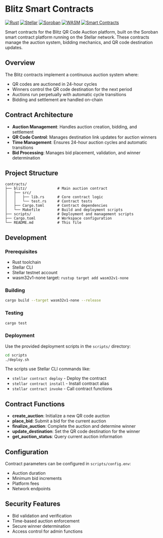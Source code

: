 # Blitz Smart Contracts

[![Rust](https://img.shields.io/badge/Rust-000000?style=flat&logo=rust&logoColor=white)](https://www.rust-lang.org/)
[![Stellar](https://img.shields.io/badge/Stellar-7D00FF?style=flat&logo=stellar&logoColor=white)](https://stellar.org/)
[![Soroban](https://img.shields.io/badge/Soroban-7D00FF?style=flat&logo=stellar&logoColor=white)](https://soroban.stellar.org/)
[![WASM](https://img.shields.io/badge/WASM-654FF0?style=flat&logo=webassembly&logoColor=white)](https://webassembly.org/)
[![Smart Contracts](https://img.shields.io/badge/Smart%20Contracts-000000?style=flat&logo=ethereum&logoColor=white)](https://ethereum.org/)

Smart contracts for the Blitz QR Code Auction platform, built on the Soroban smart contract platform running on the Stellar network. These contracts manage the auction system, bidding mechanics, and QR code destination updates.

## Overview

The Blitz contracts implement a continuous auction system where:
- QR codes are auctioned in 24-hour cycles
- Winners control the QR code destination for the next period
- Auctions run perpetually with automatic cycle transitions
- Bidding and settlement are handled on-chain

## Contract Architecture

- **Auction Management**: Handles auction creation, bidding, and settlement
- **QR Code Control**: Manages destination link updates for auction winners
- **Time Management**: Ensures 24-hour auction cycles and automatic transitions
- **Bid Processing**: Manages bid placement, validation, and winner determination

## Project Structure

```
contracts/
├── blitz/              # Main auction contract
│   ├── src/
│   │   ├── lib.rs      # Core contract logic
│   │   └── test.rs     # Contract tests
│   ├── Cargo.toml      # Contract dependencies
│   └── Makefile        # Build and deployment scripts
├── scripts/            # Deployment and management scripts
├── Cargo.toml          # Workspace configuration
└── README.md           # This file
```

## Development

### Prerequisites

- Rust toolchain
- Stellar CLI
- Stellar testnet account
- wasm32v1-none target: `rustup target add wasm32v1-none`

### Building

```bash
cargo build --target wasm32v1-none --release
```

### Testing

```bash
cargo test
```

### Deployment

Use the provided deployment scripts in the `scripts/` directory:

```bash
cd scripts
./deploy.sh
```

The scripts use Stellar CLI commands like:
- `stellar contract deploy` - Deploy the contract
- `stellar contract install` - Install contract alias
- `stellar contract invoke` - Call contract functions

## Contract Functions

- **create_auction**: Initialize a new QR code auction
- **place_bid**: Submit a bid for the current auction
- **finalize_auction**: Complete the auction and determine winner
- **update_destination**: Set the QR code destination for the winner
- **get_auction_status**: Query current auction information

## Configuration

Contract parameters can be configured in `scripts/config.env`:
- Auction duration
- Minimum bid increments
- Platform fees
- Network endpoints

## Security Features

- Bid validation and verification
- Time-based auction enforcement
- Secure winner determination
- Access control for admin functions